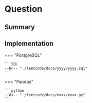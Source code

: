 # Question


## Summary

## Implementation

=== "PostgreSQL"

    ```SQL
    --8<-- "./leetcode/docs/yyyy/yyyy.sql"
    ```

=== "Pandas"

    ```python
    --8<-- "./leetcode/docs/xxxx/xxxx.py"
    ```